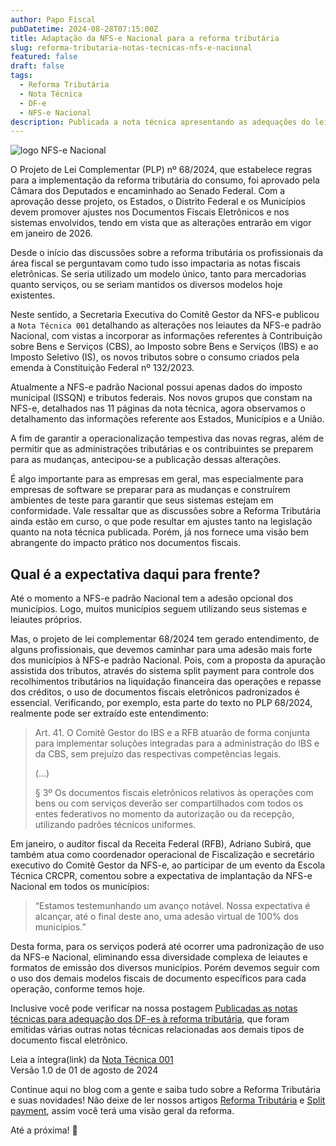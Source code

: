 ```yaml
---
author: Papo Fiscal
pubDatetime: 2024-08-28T07:15:00Z
title: Adaptação da NFS-e Nacional para a reforma tributária
slug: reforma-tributaria-notas-tecnicas-nfs-e-nacional
featured: false
draft: false
tags:
  - Reforma Tributária
  - Nota Técnica
  - DF-e
  - NFS-e Nacional
description: Publicada a nota técnica apresentando as adequações do leiaute da NFS-e Nacional à reforma tributária.
---
```


<img class="border-none" src="https://www.nfse.gov.br/ConsultaPublica/img/logo-nfse-assinatura-horizontal.png" alt="logo NFS-e Nacional">

O Projeto de Lei Complementar (PLP) nº 68/2024, que estabelece regras para a implementação da reforma tributária do consumo, foi aprovado pela Câmara dos Deputados e encaminhado ao Senado Federal. Com a aprovação desse projeto, os Estados, o Distrito Federal e os Municípios devem promover ajustes nos Documentos Fiscais Eletrônicos e nos sistemas envolvidos, tendo em vista que as alterações entrarão em vigor em janeiro de 2026.

Desde o início das discussões sobre a reforma tributária os profissionais da área fiscal se perguntavam como tudo isso impactaria as notas fiscais eletrônicas. Se seria utilizado um modelo único, tanto para mercadorias quanto serviços, ou se seriam mantidos os diversos modelos hoje existentes.

Neste sentido, a Secretaria Executiva do Comitê Gestor da NFS-e publicou a `Nota Técnica 001` detalhando as alterações nos leiautes da NFS-e padrão Nacional, com vistas a incorporar as informações referentes à Contribuição sobre Bens e Serviços (CBS), ao Imposto sobre Bens e Serviços (IBS) e ao Imposto Seletivo (IS), os novos tributos sobre o consumo criados pela emenda à Constituição Federal nº 132/2023.

Atualmente a NFS-e padrão Nacional possui apenas dados do imposto municipal (ISSQN) e tributos federais. Nos novos grupos que constam na NFS-e, detalhados nas 11 páginas da nota técnica, agora observamos o detalhamento das informações referente aos Estados, Municípios e a União.

A fim de garantir a operacionalização tempestiva das novas regras, além de permitir que as administrações tributárias e os contribuintes se preparem para as mudanças, antecipou-se a publicação dessas alterações.

É algo importante para as empresas em geral, mas especialmente para empresas de software se preparar para as mudanças e construírem ambientes de teste para garantir que seus sistemas estejam em conformidade.
Vale ressaltar que as discussões sobre a Reforma Tributária ainda estão em curso, o que pode resultar em ajustes tanto na legislação quanto na nota técnica publicada. Porém, já nos fornece uma visão bem abrangente do impacto prático nos documentos fiscais.

## Qual é a expectativa daqui para frente?

Até o momento a NFS-e padrão Nacional tem a adesão opcional dos municípios. Logo, muitos municípios seguem utilizando seus sistemas e leiautes próprios.

Mas, o projeto de lei complementar 68/2024 tem gerado entendimento, de alguns profissionais, que devemos caminhar para uma adesão mais forte dos municípios à NFS-e padrão Nacional. Pois, com a proposta da apuração assistida dos tributos, através do sistema split payment para controle dos recolhimentos tributários na liquidação financeira das operações e repasse dos créditos, o uso de documentos fiscais eletrônicos padronizados é essencial.
Verificando, por exemplo, esta parte do texto no PLP 68/2024, realmente pode ser extraído este entendimento:

<blockquote class="text-sm">

Art. 41. O Comitê Gestor do IBS e a RFB atuarão de forma conjunta para implementar soluções integradas para a administração do IBS e da CBS, sem prejuízo das respectivas competências legais.

(...)

§ 3º Os documentos fiscais eletrônicos relativos às operações com bens ou com serviços deverão ser compartilhados com todos os entes federativos no momento da autorização ou da recepção, utilizando padrões técnicos uniformes.

</blockquote>

Em janeiro, o auditor fiscal da Receita Federal (RFB), Adriano Subirá, que também atua como coordenador operacional de Fiscalização e secretário executivo do Comitê Gestor da NFS-e, ao participar de um evento da Escola Técnica CRCPR, comentou sobre a expectativa de implantação da NFS-e Nacional em todos os municípios:

<blockquote class="text-sm">
“Estamos testemunhando um avanço notável. Nossa expectativa é alcançar, até o final deste ano, uma adesão virtual de 100% dos municípios.”
</blockquote>

Desta forma, para os serviços poderá até ocorrer uma padronização de uso da NFS-e Nacional, eliminando essa diversidade complexa de leiautes e formatos de emissão dos diversos municípios. Porém devemos seguir com o uso dos demais modelos fiscais de documento específicos para cada operação, conforme temos hoje.

Inclusive você pode verificar na nossa postagem [Publicadas as notas técnicas para adequação dos DF-es à reforma tributária](https://papofiscal.blog/posts/reforma-tributaria-notas-tecnicas-dfe-nf-e-nfc-e-ct-e-bp-e-nf3-e-nfcom-nfs-e-nacional), que foram emitidas várias outras notas técnicas relacionadas aos demais tipos de documento fiscal eletrônico.

Leia a íntegra(link) da [Nota Técnica 001](https://www.gov.br/nfse/pt-br/biblioteca/documentacao-tecnica/nota-tecnica-001-se-cgnfse-novo-layout-rtc.pdf/@@download/file) <br>
<span class="text-sm">Versão 1.0 de 01 de agosto de 2024</span>

Continue aqui no blog com a gente e saiba tudo sobre a Reforma Tributária e suas novidades! Não deixe de ler nossos artigos [Reforma Tributária](https://papofiscal.blog/posts/reforma-tributaria) e [Split payment](https://papofiscal.blog/posts/reforma-tributaria-split-payment), assim você terá uma visão geral da reforma.

Até a próxima! 👋
